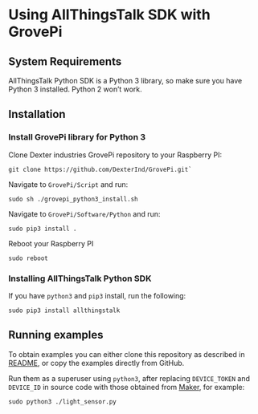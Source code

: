 # Using AllThingsTalk SDK with GrovePi

## System Requirements

AllThingsTalk Python SDK is a Python 3 library, so make sure you have Python 3 installed. Python 2 won’t work.

## Installation

### Install GrovePi library for Python 3

Clone Dexter industries GrovePi repository to your Raspberry PI:

```
git clone https://github.com/DexterInd/GrovePi.git`
```

Navigate to `GrovePi/Script` and run:

```
sudo sh ./grovepi_python3_install.sh
```

Navigate to `GrovePi/Software/Python` and run:

```
sudo pip3 install .
```

Reboot your Raspberry PI

```
sudo reboot
```

### Installing AllThingsTalk Python SDK

If you have `python3` and `pip3` install, run the following:

```
sudo pip3 install allthingstalk
```

## Running examples

To obtain examples you can either clone this repository as described in [README](../README.md), or copy the examples directly from GitHub.

Run them as a superuser using `python3`, after replacing `DEVICE_TOKEN` and `DEVICE_ID` in source code with those obtained from [Maker](https://maker.allthingstalk.com), for example:

```
sudo python3 ./light_sensor.py
```

